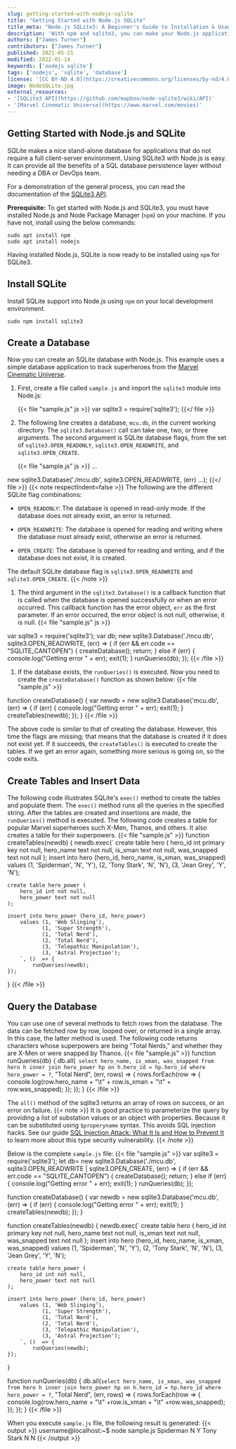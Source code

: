 ```yaml
---
slug: getting-started-with-nodejs-sqlite
title: "Getting Started with Node.js SQLite"
title_meta: "Node.js SQLite3: A Beginner's Guide to Installation & Usage"
description: 'With npm and sqlite3, you can make your Node.js applications shine. This guide explains how you can install Node.js SQLite, create a SQLite database, create tables, and insert data.'
authors: ["James Turner"]
contributors: ["James Turner"]
published: 2021-05-21
modified: 2022-01-14
keywords: ['nodejs sqlite']
tags: ['nodejs', 'sqlite', 'database']
license: '[CC BY-ND 4.0](https://creativecommons.org/licenses/by-nd/4.0)'
image: NodeSQLite.jpg
external_resources:
- '[SQLite3 API](https://github.com/mapbox/node-sqlite3/wiki/API)'
- '[Marvel Cinematic Universe](https://www.marvel.com/movies)'
---
```


## Getting Started with Node.js and SQLite

SQLite makes a nice stand-alone database for applications that do not require a full client-server environment. Using SQLite3 with Node.js is easy. It can provide all the benefits of a SQL database persistence layer without needing a DBA or DevOps team.

For a demonstration of the general process, you can read the documentation of the [SQLite3 API](https://github.com/mapbox/node-sqlite3/wiki/API).

**Prerequisite:**
To get started with Node.js and SQLite3, you must have installed Node.js and Node Package Manager (`npm`) on your machine. If you have not, install using the below commands:

    sudo apt install npm
    sudo apt install nodejs

Having installed Node.js, SQLite is now ready to be installed using `npm` for SQLite3.

## Install SQLite

Install SQLite support into Node.js using `npm` on your local development environment.

    sudo npm install sqlite3

## Create a Database

Now you can create an SQLite database with Node.js. This example uses a simple database application to track superheroes from the [Marvel Cinematic Universe](https://www.marvel.com/movies).

1. First, create a file called `sample.js` and import the `sqlite3` module into Node.js:

    {{< file "sample.js" js >}}
var sqlite3 = require('sqlite3');
{{</ file >}}

1. The following line creates a database, `mcu.db`, in the current working directory. The `sqlite3.Database()` call can take one, two, or three arguments. The second argument is SQLite database flags, from the set of `sqlite3.OPEN_READONLY`, `sqlite3.OPEN_READWRITE`, and `sqlite3.OPEN_CREATE`.

    {{< file "sample.js" js >}}
...

new sqlite3.Database('./mcu.db', sqlite3.OPEN_READWRITE, (err) ...);
{{</ file >}}
    {{< note respectIndent=false >}}
The following are the different SQLite flag combinations:

   - `OPEN_READONLY`: The database is opened in read-only mode. If the database does not already exist, an error is returned.

   - `OPEN_READWRITE`: The database is opened for reading and writing where the database must already exist, otherwise an error is returned.

   - `OPEN_CREATE`: The database is opened for reading and writing, and if the database does not exist, it is created.

   The default SQLite database flag is `sqlite3.OPEN_READWRITE` and `sqlite3.OPEN_CREATE`.
{{< /note >}}

1. The third argument in the `sqlite3.Database()` is a callback function that is called when the database is opened successfully or when an error occurred. This callback function has the error object, `err` as the first parameter. If an error occurred, the error object is not null, otherwise, it is null.
        {{< file "sample.js" js >}}

var sqlite3 = require('sqlite3');
var db;
new sqlite3.Database('./mcu.db', sqlite3.OPEN_READWRITE, (err) => {
    if (err && err.code == "SQLITE_CANTOPEN") {
        createDatabase();
        return;
        } else if (err) {
            console.log("Getting error " + err);
            exit(1);
    }
    runQueries(db);
});
{{< /file >}}

1. If the database exists, the `runQueries()` is executed. Now you need to create the `createDatabase()` function as shown below:
        {{< file "sample.js" >}}

function createDatabase() {
    var newdb = new sqlite3.Database('mcu.db', (err) => {
        if (err) {
            console.log("Getting error " + err);
            exit(1);
        }
        createTables(newdb);
    });
}
{{< /file >}}

The above code is similar to that of creating the database. However, this time the flags are missing; that means that the database is created if it does not exist yet. If it succeeds, the `createTables()` is executed to create the tables. If we get an error again, something more serious is going on, so the code exits.

## Create Tables and Insert Data

The following code illustrates SQLite's `exec()` method to create the tables and populate them. The `exec()` method runs all the queries in the specified string. After the tables are created and insertions are made, the `runQueries()` method is executed. The following code creates a table for popular Marvel superheroes such X-Men, Thanos, and others. It also creates a table for their superpowers.
        {{< file "sample.js" >}}
function createTables(newdb) {
    newdb.exec(`
    create table hero (
        hero_id int primary key not null,
        hero_name text not null,
        is_xman text not null,
        was_snapped text not null
    );
    insert into hero (hero_id, hero_name, is_xman, was_snapped)
        values (1, 'Spiderman', 'N', 'Y'),
               (2, 'Tony Stark', 'N', 'N'),
               (3, 'Jean Grey', 'Y', 'N');

    create table hero_power (
        hero_id int not null,
        hero_power text not null
    );

    insert into hero_power (hero_id, hero_power)
        values (1, 'Web Slinging'),
               (1, 'Super Strength'),
               (1, 'Total Nerd'),
               (2, 'Total Nerd'),
               (3, 'Telepathic Manipulation'),
               (3, 'Astral Projection');
        `, ()  => {
            runQueries(newdb);
    });
}
{{< /file >}}

## Query the Database

You can use one of several methods to fetch rows from the database. The data can be fetched row by row, looped over, or returned in a single array. In this case, the latter method is used. The following code returns characters whose superpowers are being "Total Nerds," and whether they are X-Men or were snapped by Thanos.
    {{< file "sample.js" >}}
function runQueries(db) {
    db.all(`
    select hero_name, is_xman, was_snapped from hero h
    inner join hero_power hp on h.hero_id = hp.hero_id
    where hero_power = ?`, "Total Nerd", (err, rows) => {
        rows.forEach(row => {
            console.log(row.hero_name + "\t" +
            row.is_xman + "\t" +
            row.was_snapped);
        });
    });
}
{{< /file >}}

The `all()` method of the sqlite3 returns an array of rows on success, or an error on failure.
{{< note >}}
It is good practice to parameterize the query by providing a list of substation values or an object with properties. Because it can be substituted using `$properyname` syntax. This avoids SQL injection hacks. See our guide [SQL Injection Attack: What It Is and How to Prevent It](/docs/guides/sql-injection-attack/) to learn more about this type security vulnerability.
{{< /note >}}

Below is the complete `sample.js` file:
    {{< file "sample.js" >}}
var sqlite3 = require('sqlite3');
let db= new sqlite3.Database('./mcu.db', sqlite3.OPEN_READWRITE | sqlite3.OPEN_CREATE, (err) => {
    if (err && err.code == "SQLITE_CANTOPEN") {
        createDatabase();
        return;
        } else if (err) {
            console.log("Getting error " + err);
            exit(1);
    }
    runQueries(db);
});

function createDatabase() {
    var newdb = new sqlite3.Database('mcu.db', (err) => {
        if (err) {
            console.log("Getting error " + err);
            exit(1);
        }
        createTables(newdb);
    });
}

function createTables(newdb) {
    newdb.exec(`
    create table hero (
        hero_id int primary key not null,
        hero_name text not null,
        is_xman text not null,
        was_snapped text not null
    );
    insert into hero (hero_id, hero_name, is_xman, was_snapped)
        values (1, 'Spiderman', 'N', 'Y'),
               (2, 'Tony Stark', 'N', 'N'),
               (3, 'Jean Grey', 'Y', 'N');

    create table hero_power (
        hero_id int not null,
        hero_power text not null
    );

    insert into hero_power (hero_id, hero_power)
        values (1, 'Web Slinging'),
               (1, 'Super Strength'),
               (1, 'Total Nerd'),
               (2, 'Total Nerd'),
               (3, 'Telepathic Manipulation'),
               (3, 'Astral Projection');
        `, ()  => {
            runQueries(newdb);
    });
}

function runQueries(db) {
    db.all(`select hero_name, is_xman, was_snapped from hero h
   inner join hero_power hp on h.hero_id = hp.hero_id
   where hero_power = ?`, "Total Nerd", (err, rows) => {
        rows.forEach(row => {
            console.log(row.hero_name + "\t" +row.is_xman + "\t" +row.was_snapped);
        });
    });
}
{{< /file >}}

When you execute `sample.js` file, the following result is generated:
    {{< output >}}
username@localhost:~$ node sample.js
Spiderman	N	Y
Tony Stark	N	N
{{< /output >}}
